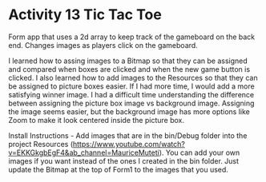 # Activity 13 Tic Tac Toe

Form app that uses a 2d array to keep track of the gameboard on the back end.  Changes images as players click on the gameboard.

I learned how to assing images to a Bitmap so that they can be assigned and compared when boxes are clicked and when the new game button is clicked.  I also learned how to add images to the Resources so that they can be assigned to picture boxes easier.
If I had more time, I would add a more satisfying winner image.
I had a difficult time understanding the difference between assigning the picture box image vs background image.  Assigning the image seems easier, but the background image has more options like Zoom to make it look centered inside the picture box.

Install Instructions - Add images that are in the bin/Debug folder into the project Resources (https://www.youtube.com/watch?v=EKKGkgbEgF4&ab_channel=MauriceMuteti).
You can add your own images if you want instead of the ones I created in the bin folder.  Just update the Bitmap at the top of Form1 to the images that you used.
